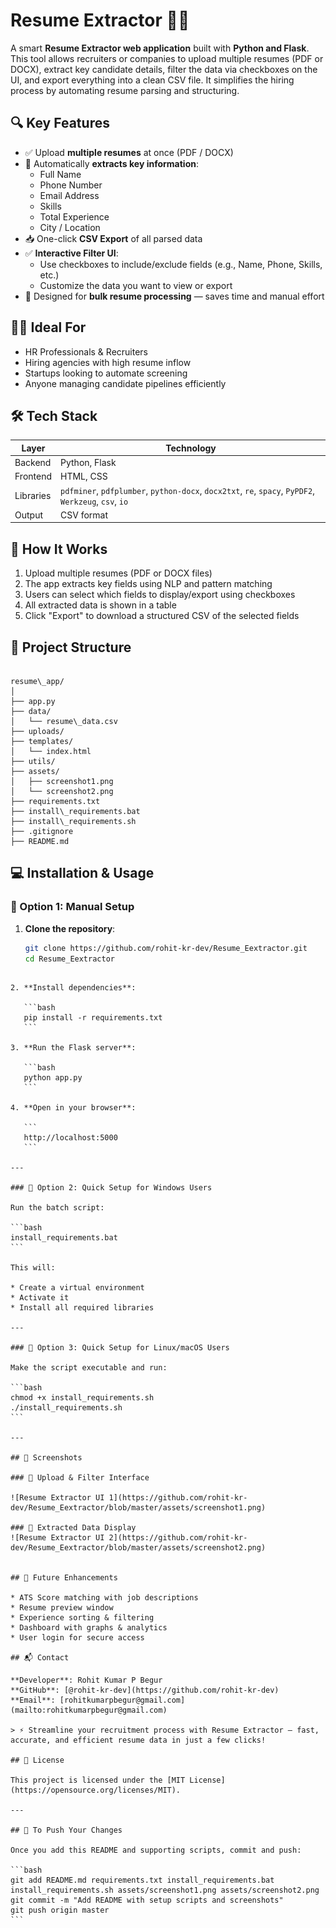 # Resume Extractor 🧾📂

A smart **Resume Extractor web application** built with **Python and Flask**. This tool allows recruiters or companies to upload multiple resumes (PDF or DOCX), extract key candidate details, filter the data via checkboxes on the UI, and export everything into a clean CSV file. It simplifies the hiring process by automating resume parsing and structuring.

## 🔍 Key Features

- ✅ Upload **multiple resumes** at once (PDF / DOCX)  
- 🧠 Automatically **extracts key information**:  
  - Full Name  
  - Phone Number  
  - Email Address  
  - Skills  
  - Total Experience  
  - City / Location  
- 📥 One-click **CSV Export** of all parsed data  
- ✅ **Interactive Filter UI**:  
  - Use checkboxes to include/exclude fields (e.g., Name, Phone, Skills, etc.)  
  - Customize the data you want to view or export  
- 🧾 Designed for **bulk resume processing** — saves time and manual effort  

## 🧑‍💼 Ideal For

- HR Professionals & Recruiters  
- Hiring agencies with high resume inflow  
- Startups looking to automate screening  
- Anyone managing candidate pipelines efficiently  

## 🛠 Tech Stack

| Layer    | Technology                     |
| -------- | ----------------------------- |
| Backend  | Python, Flask                 |
| Frontend | HTML, CSS                    |
| Libraries| `pdfminer`, `pdfplumber`, `python-docx`, `docx2txt`, `re`, `spacy`, `PyPDF2`, `Werkzeug`, `csv`, `io` |
| Output   | CSV format                   |

## 🚀 How It Works

1. Upload multiple resumes (PDF or DOCX files)  
2. The app extracts key fields using NLP and pattern matching  
3. Users can select which fields to display/export using checkboxes  
4. All extracted data is shown in a table  
5. Click "Export" to download a structured CSV of the selected fields  

## 📂 Project Structure

```

resume\_app/
│
├── app.py
├── data/
│   └── resume\_data.csv
├── uploads/
├── templates/
│   └── index.html
├── utils/
├── assets/
│   ├── screenshot1.png
│   └── screenshot2.png
├── requirements.txt
├── install\_requirements.bat
├── install\_requirements.sh
├── .gitignore
├── README.md

````

## 💻 Installation & Usage

### 🔸 Option 1: Manual Setup

1. **Clone the repository**:  
   ```bash
   git clone https://github.com/rohit-kr-dev/Resume_Eextractor.git
   cd Resume_Eextractor
````

2. **Install dependencies**:

   ```bash
   pip install -r requirements.txt
   ```

3. **Run the Flask server**:

   ```bash
   python app.py
   ```

4. **Open in your browser**:

   ```
   http://localhost:5000
   ```

---

### 🔸 Option 2: Quick Setup for Windows Users

Run the batch script:

```bash
install_requirements.bat
```

This will:

* Create a virtual environment
* Activate it
* Install all required libraries

---

### 🔸 Option 3: Quick Setup for Linux/macOS Users

Make the script executable and run:

```bash
chmod +x install_requirements.sh
./install_requirements.sh
```

---

## 📸 Screenshots

### 🔹 Upload & Filter Interface

![Resume Extractor UI 1](https://github.com/rohit-kr-dev/Resume_Eextractor/blob/master/assets/screenshot1.png)

### 🔹 Extracted Data Display
![Resume Extractor UI 2](https://github.com/rohit-kr-dev/Resume_Eextractor/blob/master/assets/screenshot2.png)


## 📌 Future Enhancements

* ATS Score matching with job descriptions
* Resume preview window
* Experience sorting & filtering
* Dashboard with graphs & analytics
* User login for secure access

## 📬 Contact

**Developer**: Rohit Kumar P Begur
**GitHub**: [@rohit-kr-dev](https://github.com/rohit-kr-dev)
**Email**: [rohitkumarpbegur@gmail.com](mailto:rohitkumarpbegur@gmail.com)

> ⚡ Streamline your recruitment process with Resume Extractor — fast, accurate, and efficient resume data in just a few clicks!

## 📄 License

This project is licensed under the [MIT License](https://opensource.org/licenses/MIT).

---

## 🔁 To Push Your Changes

Once you add this README and supporting scripts, commit and push:

```bash
git add README.md requirements.txt install_requirements.bat install_requirements.sh assets/screenshot1.png assets/screenshot2.png
git commit -m "Add README with setup scripts and screenshots"
git push origin master
```
